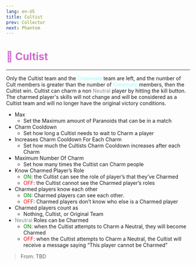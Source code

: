 ```yaml
---
lang: en-US
title: Cultist
prev: Collector
next: Phantom
---
```


# <font color="#cf6acd">🦹 <b>Cultist</b></font> <Badge text="Chaos" type="tip" vertical="middle"/>
---

Only the Cultist team and the <font color=#8cffff>Crewmate</font> team are left, and the number of Cult members is greater than the number of <font color=#8cffff>Crewmate</font> members, then the Cultist win. Cultist can charm a non <font color=#7f8c8d>Neutral</font> player by hitting the kill button. The charmed player's skills will not change and will be considered as a Cultist team and will no longer have the original victory conditions.
* Max
  * Set the Maximum amount of Paranoids that can be in a match
* Charm Cooldown
  * Set how long a Cultist needs to wait to Charm a player
* Increases Charm Cooldown For Each Charm
  * Set how much the Cultists Charm Cooldown increases after each Charm
* Maximum Number Of Charm
  * Set how many times the Cultist can Charm people
* Know Charmed Player’s Role
  * <font color=green>ON</font>: the Cultist can see the role of player’s that they’ve Charmed
  * <font color=red>OFF</font>: the Cultist cannot see the Charmed player’s roles
* Charmed players know each other
  * <font color=green>ON</font>: Charmed players can see each other. 
  * <font color=red>OFF</font>: Charmed players don’t know who else is a Charmed player
* Charmed players count as
  * Nothing, Cultist, or Original Team
* <font color=#7f8c8d>Neutral</font> Roles can be Charmed
  * <font color=green>ON</font>: when the Cultist attempts to Charm a Neutral, they will become Charmed
  * <font color=red>OFF</font>: when the Cultist attempts to Charm a Neutral, the Cultist will receive a message saying “This player cannot be Charmed”

> From: TBD